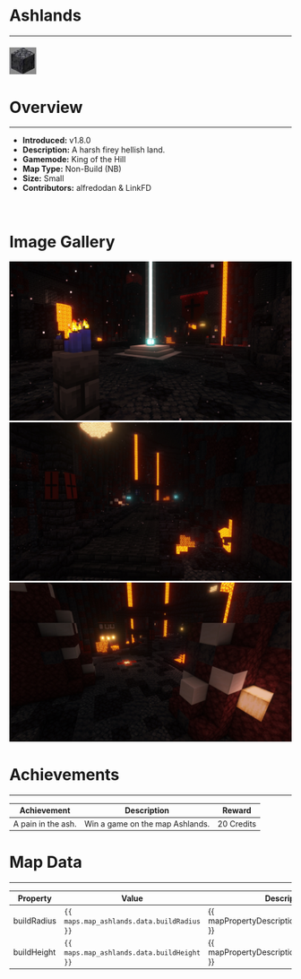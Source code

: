 # Ashlands

***

#### ![Ashlandsicon](../assets/icons/ashlands-icon.jpg)

# Overview
***
- **Introduced:** v1.8.0
- **Description:** A harsh firey hellish land.
- **Gamemode:** King of the Hill
- **Map Type:** Non-Build (NB)
- **Size:** Small
- **Contributors:** alfredodan & LinkFD

<br />  

# Image Gallery
![Ashlands - Beacon](../assets/maps/ashlands/ashlands-beacon.jpg '')
![Ashlands - Flank](../assets/maps/ashlands/ashlands-flank.jpg '')
![Ashlands - Spawn](../assets/maps/ashlands/ashlands-spawn.jpg '')


# Achievements
***

| Achievement | Description | Reward |
| ----------- | ----------- | ------ |
| A pain in the ash. | Win a game on the map Ashlands. | 20 Credits |


# Map Data
***

| Property | Value | Description |
| ----------- | ----------- | ------ |
| buildRadius |`{{ maps.map_ashlands.data.buildRadius }}`| {{ mapPropertyDescriptions.buildRadius.koth }} |
| buildHeight |`{{ maps.map_ashlands.data.buildHeight }}`| {{ mapPropertyDescriptions.buildHeight.koth }} |
